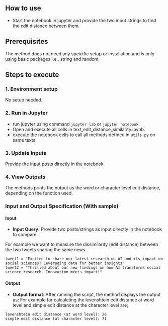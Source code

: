## How to use
- Start the notebook in jupyter and provide the two input strings to find the edit distance between them.

## Prerequisites
The method does not need any speicific setup or installation and is only using basic packages i.e., string and random.

## Steps to execute
### 1. Environment setup
No setup needed.

### 2. Run in Jupyter
- run jupyter using command `jupyter lab` or `jupyter notebook`
- Open and execute all cells in text_edit_distance_similarity.ipynb.
- execute the notebook cells to call all methods defined in `utils.py` on same texts
### 3. Update Inputs
Provide the input posts directly in the notebook

### 4. View Outputs
The methods prints the output as the word or character level edit distance, depending on the function used.

### Input and Output Specification (With sample)
#### Input
- **Input Query:** Provide two posts/strings as input directly in the notebook to compare.
  
For example we want to measure the dissimilarity (edit distance) between the two tweets sharing the same news.
```
tweet1 = "Excited to share our latest research on AI and its impact on social sciences! Leveraging data for better insights"
tweet2 = "Thrilled about our new findings on how AI transforms social science research. Innovation meets impact!"
```
#### Output
- **Output format**: After running the script, the method displays the output as;
For example for calculating the levenshtein edit distance at word level and simple edit distance at the character level are;
```
levenshtein edit distance (at word level): 26
simple edit distance (at character level): 71
```

